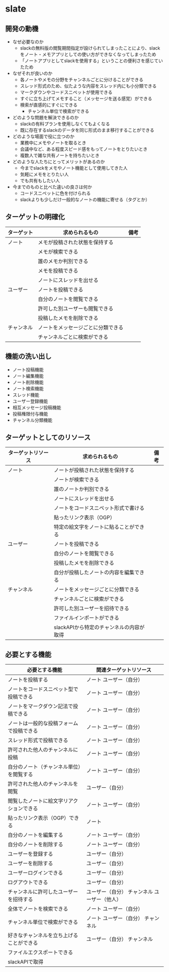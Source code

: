 # slate

## 開発の動機
- なぜ必要なのか
  - slackの無料版の閲覧期間指定が設けられてしまったことにより、slackをノート・メモアプリとしての使い方ができなくなってしまったため
  - 「ノートアプリとしてslackを使用する」ということの便利さを感じていたため
- なぜそれが良いのか
  - 各ノートやメモの分野をチャンネルごとに分けることができる
  - スレッド形式のため、似たような内容をスレッド内にも小分類できる
  - マークダウンやコードスニペットが使用できる
  - すぐに立ち上げてメモすること（メッセージを送る感覚）ができる
  - 検索が直感的にすぐにできる
    - チャンネル単位で検索ができる
- どのような問題を解決できるのか
  - slackの有料プランを使用しなくてもよくなる
  - 既に存在するslackのデータを同じ形式のまま移行することができる
- どのような場面で役に立つのか
  - 業務中にメモやノートを取るとき
  - 会議中など、ある程度スピード感をもってノートをとりたいとき
  - 複数人で雑な共有ノートを持ちたいとき
- どのような人たちにとってメリットがあるのか
  - 今までslackをメモやノート機能として使用してきた人
  - 気軽にメモをとりたい人
  - でも共有もしたい人
- 今までのものと比べた違いの良さは何か
  - コードスニペットに色を付けられる
  - slackよりも少しだけ一般的なノートの機能に寄せる（タグとか）

## ターゲットの明確化

| ターゲット | 求められるもの                     | 備考 |
| ---------- | ---------------------------------- | ---- |
| ノート     | メモが投稿された状態を保持する     |      |
|            | メモが検索できる                   |      |
|            | 誰のメモか判別できる               |      |
|            | メモを投稿できる                   |      |
|            | ノートにスレッドを出せる           |      |
| ユーザー   | ノートを投稿できる                 |      |
|            | 自分のノートを閲覧できる           |      |
|            | 許可した別ユーザーも閲覧できる     |      |
|            | 投稿したメモを削除できる           |      |
| チャンネル | ノートをメッセージごとに分類できる |      |
|            | チャンネルごとに検索ができる       |      |

## 機能の洗い出し
- ノート投稿機能
- ノート編集機能
- ノート削除機能
- ノート検索機能
- スレッド機能
- ユーザー登録機能
- 相互メッセージ投稿機能
- 投稿権限付与機能
- チャンネル分類機能


## ターゲットとしてのリソース

| ターゲットリソース | 求められるもの                           | 備考 |
| ------------------ | ---------------------------------------- | ---- |
| ノート             | ノートが投稿された状態を保持する         |      |
|                    | ノートが検索できる                       |      |
|                    | 誰のノートか判別できる                   |      |
|                    | ノートにスレッドを出せる                 |      |
|                    | ノートをコードスニペット形式で書ける     |      |
|                    | 貼ったリンク表示（OGP）                  |      |
|                    | 特定の絵文字をノートに貼ることができる   |      |
| ユーザー           | ノートを投稿できる                       |      |
|                    | 自分のノートを閲覧できる                 |      |
|                    | 投稿したメモを削除できる                 |      |
|                    | 自分が投稿したノートの内容を編集できる   |      |
| チャンネル         | ノートをメッセージごとに分類できる       |      |
|                    | チャンネルごとに検索ができる             |      |
|                    | 許可した別ユーザーを招待できる           |      |
|                    | ファイルインポートができる               |      |
|                    | slackAPIから特定のチャンネルの内容が取得 |      |

## 必要とする機能

| 必要とする機能                           | 関連ターゲットリソース |
| ---------------------------------------- | -----------|
| ノートを投稿する    |  ノート   ユーザー（自分）       |
| ノートをコードスニペット型で投稿できる   |  ノート    ユーザー（自分）      |
| ノートをマークダウン記法で投稿できる     |   ノート  ユーザー（自分）       |
| ノートは一般的な投稿フォームで投稿できる |   ノート  ユーザー（自分）       |
| スレッド形式で投稿できる                 |  ノート   ユーザー（自分）       |
| 許可された他人のチャンネルに投稿         |   ノート   ユーザー（自分）      |
| 自分のノート（チャンネル単位）を閲覧する |   ノート  ユーザー（自分）       |
| 許可された他人のチャンネルを閲覧         |  ユーザー（自分）          |
| 閲覧したノートに絵文字リアクションできる |     ノート  ユーザー（自分）     |
| 貼ったリンク表示（OGP）できる |  ノート          |
| 自分のノートを編集する                   | ノート ユーザー（自分）|
| 自分のノートを削除する                   | ノート   ユーザー（自分）        |
| ユーザーを登録する                       |  ユーザー（自分）          |
| ユーザーを削除する                       |  ユーザー（自分）          |
| ユーザーログインできる                   |   ユーザー（自分）         |
| ログアウトできる                         |    ユーザー（自分）        |
| チャンネルに許可したユーザーを招待する   |   ユーザー（自分）   チャンネル   ユーザー（他人）   |
| 全体でノートを検索できる                 |  ノート   ユーザー（自分）       |
| チャンネル単位で検索ができる             |  ノート    ユーザー（自分）   チャンネル   |
| 好きなチャンネルを立ち上げることができる |   ユーザー（自分）   チャンネル      |
| ファイルエクスポートできる |            |
| slackAPIで取得 |            |
